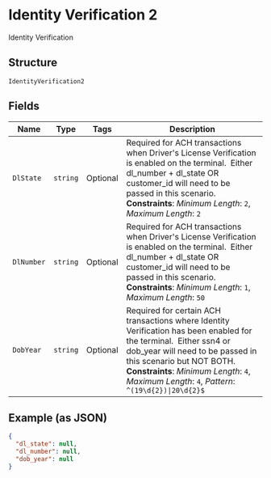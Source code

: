 
# Identity Verification 2

Identity Verification

## Structure

`IdentityVerification2`

## Fields

| Name | Type | Tags | Description |
|  --- | --- | --- | --- |
| `DlState` | `string` | Optional | Required for ACH transactions when Driver's License Verification is enabled on the terminal.  Either dl_number + dl_state OR customer_id will need to be passed in this scenario.<br>**Constraints**: *Minimum Length*: `2`, *Maximum Length*: `2` |
| `DlNumber` | `string` | Optional | Required for ACH transactions when Driver's License Verification is enabled on the terminal.  Either dl_number + dl_state OR customer_id will need to be passed in this scenario.<br>**Constraints**: *Minimum Length*: `1`, *Maximum Length*: `50` |
| `DobYear` | `string` | Optional | Required for certain ACH transactions where Identity Verification has been enabled for the terminal.  Either ssn4 or dob_year will need to be passed in this scenario but NOT BOTH.<br>**Constraints**: *Minimum Length*: `4`, *Maximum Length*: `4`, *Pattern*: `^(19\d{2})\|20\d{2}$` |

## Example (as JSON)

```json
{
  "dl_state": null,
  "dl_number": null,
  "dob_year": null
}
```

